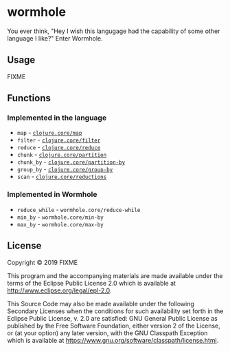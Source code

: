 # wormhole

You ever think, "Hey I wish this langugage had the capability of some other language I like?" Enter Wormhole.

## Usage

FIXME

## Functions

### Implemented in the language
- `map` - [`clojure.core/map`](https://clojuredocs.org/clojure.core/map)
- `filter` - [`clojure.core/filter`](https://clojuredocs.org/clojure.core/filter)
- `reduce` - [`clojure.core/reduce`](https://clojuredocs.org/clojure.core/reduce)
- `chunk` - [`clojure.core/partition`](https://clojuredocs.org/clojure.core/partition)
- `chunk_by` - [`clojure.core/partition-by`](https://clojuredocs.org/clojure.core/partition-by)
- `group_by` - [`clojure.core/group-by`](https://clojuredocs.org/clojure.core/group-by)
- `scan` - [`clojure.core/reductions`](https://clojuredocs.org/clojure.core/reductions)

### Implemented in Wormhole
- `reduce_while` - `wormhole.core/reduce-while`
- `min_by` - `wormhole.core/min-by`
- `max_by` - `wormhole.core/max-by`

## License

Copyright © 2019 FIXME

This program and the accompanying materials are made available under the
terms of the Eclipse Public License 2.0 which is available at
http://www.eclipse.org/legal/epl-2.0.

This Source Code may also be made available under the following Secondary
Licenses when the conditions for such availability set forth in the Eclipse
Public License, v. 2.0 are satisfied: GNU General Public License as published by
the Free Software Foundation, either version 2 of the License, or (at your
option) any later version, with the GNU Classpath Exception which is available
at https://www.gnu.org/software/classpath/license.html.
